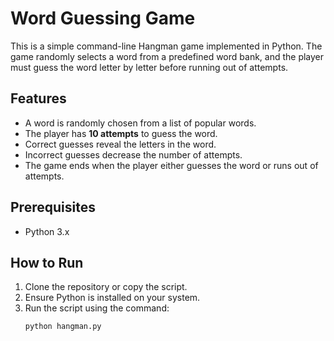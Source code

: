 # Word Guessing Game

This is a simple command-line Hangman game implemented in Python. The game randomly selects a word from a predefined word bank, and the player must guess the word letter by letter before running out of attempts.

## Features
- A word is randomly chosen from a list of popular words.
- The player has **10 attempts** to guess the word.
- Correct guesses reveal the letters in the word.
- Incorrect guesses decrease the number of attempts.
- The game ends when the player either guesses the word or runs out of attempts.

## Prerequisites
- Python 3.x

## How to Run
1. Clone the repository or copy the script.
2. Ensure Python is installed on your system.
3. Run the script using the command:
   ```sh
   python hangman.py
